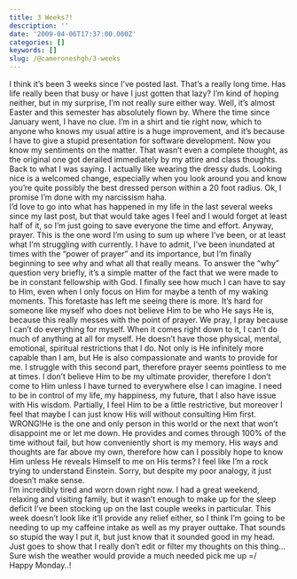 ```yaml
---
title: 3 Weeks?!
description: ''
date: '2009-04-06T17:37:00.000Z'
categories: []
keywords: []
slug: /@cameroneshgh/3-weeks
---
```


I think it’s been 3 weeks since I’ve posted last. That’s a really long time. Has life really been that busy or have I just gotten that lazy? I’m kind of hoping neither, but in my surprise, I’m not really sure either way. Well, it’s almost Easter and this semester has absolutely flown by. Where the time since January went, I have no clue. I’m in a shirt and tie right now, which to anyone who knows my usual attire is a huge improvement, and it’s because I have to give a stupid presentation for software development. Now you know my sentiments on the matter. That wasn’t even a complete thought, as the original one got derailed immediately by my attire and class thoughts. Back to what I was saying. I actually like wearing the dressy duds. Looking nice is a welcomed change, especially when you look around you and know you’re quite possibly the best dressed person within a 20 foot radius. Ok, I promise I’m done with my narcissism haha.  
I’d love to go into what has happened in my life in the last several weeks since my last post, but that would take ages I feel and I would forget at least half of it, so I’m just going to save everyone the time and effort. Anyway, prayer. This is the one word I’m using to sum up where I’ve been, or at least what I’m struggling with currently. I have to admit, I’ve been inundated at times with the “power of prayer” and its importance, but I’m finally beginning to see why and what all that really means. To answer the “why” question very briefly, it’s a simple matter of the fact that we were made to be in constant fellowship with God. I finally see how much I can have to say to Him, even when I only focus on Him for maybe a tenth of my waking moments. This foretaste has left me seeing there is more. It’s hard for someone like myself who does not believe Him to be who He says He is, because this really messes with the point of prayer. We pray, I pray because I can’t do everything for myself. When it comes right down to it, I can’t do much of anything at all for myself. He doesn’t have those physical, mental, emotional, spiritual restrictions that I do. Not only is He infinitely more capable than I am, but He is also compassionate and wants to provide for me. I struggle with this second part, therefore prayer seems pointless to me at times. I don’t believe Him to be my ultimate provider, therefore I don’t come to Him unless I have turned to everywhere else I can imagine. I need to be in control of my life, my happiness, my future, that I also have issue with His wisdom. Partially, I feel Him to be a little restrictive, but moreover I feel that maybe I can just know His will without consulting Him first. WRONG!He is the one and only person in this world or the next that won’t disappoint me or let me down. He provides and comes through 100% of the time without fail, but how conveniently short is my memory. His ways and thoughts are far above my own, therefore how can I possibly hope to know Him unless He reveals Himself to me on His terms? I feel like I’m a rock trying to understand Einstein. Sorry, but despite my poor analogy, it just doesn’t make sense.  
I’m incredibly tired and worn down right now. I had a great weekend, relaxing and visiting family, but it wasn’t enough to make up for the sleep deficit I’ve been stocking up on the last couple weeks in particular. This week doesn’t look like it’ll provide any relief either, so I think I’m going to be needing to up my caffeine intake as well as my prayer outtake. That sounds so stupid the way I put it, but just know that it sounded good in my head. Just goes to show that I really don’t edit or filter my thoughts on this thing…Sure wish the weather would provide a much needed pick me up =/  
Happy Monday..!